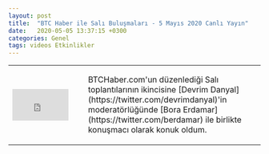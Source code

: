 ```yaml
---
layout: post
title:  "BTC Haber ile Salı Buluşmaları - 5 Mayıs 2020 Canlı Yayın"
date:   2020-05-05 13:37:15 +0300
categories: Genel
tags: videos Etkinlikler
---
```



<table><tr><td style="width:30%">
<iframe width="112" height="63" src="https://www.youtube.com/embed/ZYt_9Zp6YaU" frameborder="0" allowfullscreen></iframe></td>
<td style="width:70%">
<p>
BTCHaber.com'un düzenlediği Salı toplantılarının ikincisine [Devrim Danyal](https://twitter.com/devrimdanyal)'in moderatörlüğünde [Bora Erdamar](https://twitter.com/berdamar) ile birlikte konuşmacı olarak konuk oldum. 
</p>
</td></tr></table>
